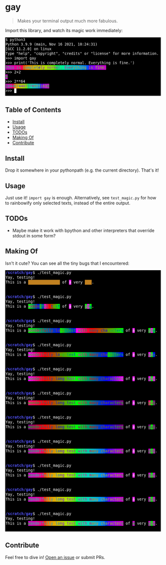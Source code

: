 # gay

> Makes your terminal output much more fabulous.

Import this library, and watch its magic work immediately:

![Colorful terminal after the user wrote `import gay`](screenshot.png)

## Table of Contents

- [Install](#install)
- [Usage](#usage)
- [TODOs](#todos)
- [Making Of](#making-of)
- [Contribute](#contribute)

## Install

Drop it somewhere in your pythonpath (e.g. the current directory). That's it!

## Usage

Just use it! `import gay` is enough.
Alternatively, see `test_magic.py` for how to rainbowify only selected texts, instead of the entire output.

## TODOs

* Maybe make it work with bpython and other interpreters that override stdout in some form?

## Making Of

Isn't it cute? You can see all the tiny bugs that I encountered:

![A screenshot of the program `./test_magic.py` being invoked over and over again, the output slowly converging from "very buggy" to "reasonable" to "looks good".](making_of.png)

## Contribute

Feel free to dive in! [Open an issue](https://github.com/BenWiederhake/gay/issues/new) or submit PRs.
